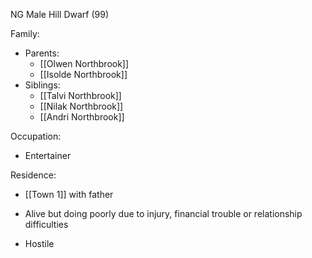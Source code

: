 NG Male Hill Dwarf (99)

Family:
- Parents:
	- [[Olwen Northbrook]]
	- [[Isolde Northbrook]]
- Siblings:
	- [[Talvi Northbrook]]
	- [[Nilak Northbrook]]
	- [[Andri Northbrook]]

Occupation:
- Entertainer

Residence:
- [[Town 1]] with father





- Alive but doing poorly due to injury, financial trouble or relationship difficulties
- Hostile
